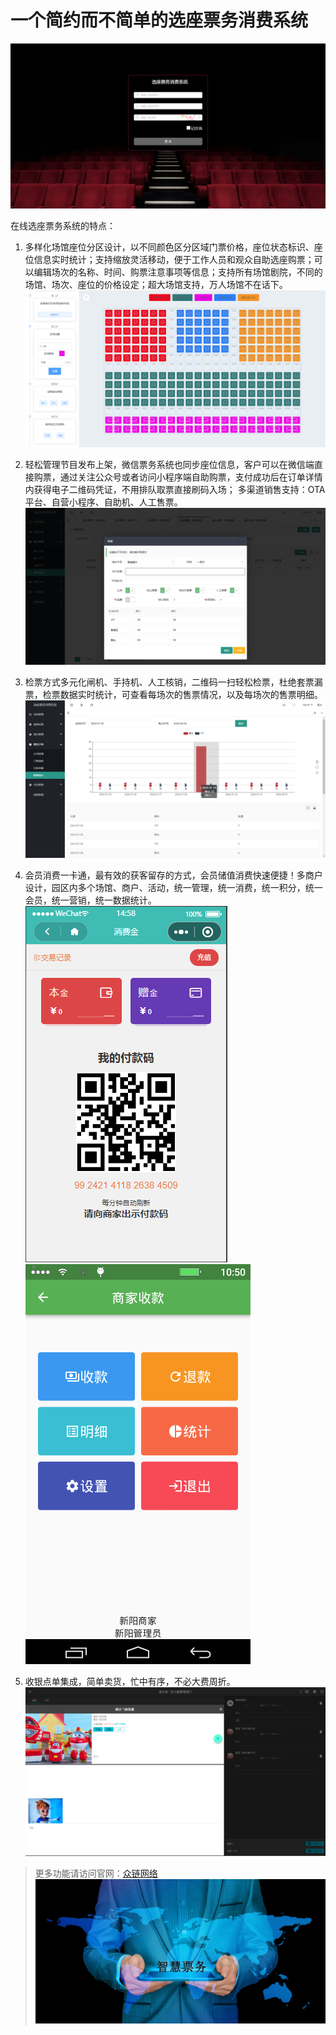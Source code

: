 # 一个简约而不简单的选座票务消费系统

![1722493900351.png](./imgs/1722493900351.png)

在线选座票务系统的特点：

1. 多样化场馆座位分区设计，以不同颜色区分区域门票价格，座位状态标识、座位信息实时统计；支持缩放灵活移动，便于工作人员和观众自助选座购票；可以编辑场次的名称、时间、购票注意事项等信息；支持所有场馆剧院，不同的场馆、场次、座位的价格设定；超大场馆支持，万人场馆不在话下。
![1722494439291.png](./imgs/1722494439291.png)

2. 轻松管理节目发布上架，微信票务系统也同步座位信息，客户可以在微信端直接购票，通过关注公众号或者访问小程序端自助购票，支付成功后在订单详情内获得电子二维码凭证，不用排队取票直接刷码入场； 多渠道销售支持：OTA平台、自营小程序、自助机、人工售票。
![1722494773964.png](./imgs/1722494773964.png)

3. 检票方式多元化闸机、手持机、人工核销，二维码一扫轻松检票，杜绝套票漏票，检票数据实时统计，可查看每场次的售票情况，以及每场次的售票明细。
![1722495041006.png](./imgs/1722495041006.png)

4. 会员消费一卡通，最有效的获客留存的方式，会员储值消费快速便捷！多商户设计，园区内多个场馆、商户、活动，统一管理，统一消费，统一积分，统一会员，统一营销，统一数据统计。
![1722495536887.png](./imgs/1722495536887.png)
![1722495597016.png](./imgs/1722495597016.png)

5. 收银点单集成，简单卖货，忙中有序，不必大费周折。
![1722496066285.png](./imgs/1722496066285.png)

>更多功能请访问官网：[众链网络](https://www.zl771.cn/)
![1722496480286.png](./imgs/1722496480286.png)

